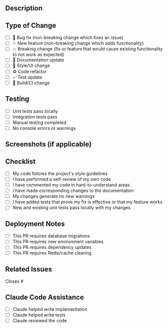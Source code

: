 ## Description
<!-- Brief description of what this PR does -->

## Type of Change
- [ ] 🐛 Bug fix (non-breaking change which fixes an issue)
- [ ] ✨ New feature (non-breaking change which adds functionality)
- [ ] 💥 Breaking change (fix or feature that would cause existing functionality to not work as expected)
- [ ] 📝 Documentation update
- [ ] 🎨 Style/UI change
- [ ] ♻️ Code refactor
- [ ] ✅ Test update
- [ ] 🤖 Build/CI change

## Testing
- [ ] Unit tests pass locally
- [ ] Integration tests pass
- [ ] Manual testing completed
- [ ] No console errors or warnings

## Screenshots (if applicable)
<!-- Add screenshots to help explain your changes -->

## Checklist
- [ ] My code follows the project's style guidelines
- [ ] I have performed a self-review of my own code
- [ ] I have commented my code in hard-to-understand areas
- [ ] I have made corresponding changes to the documentation
- [ ] My changes generate no new warnings
- [ ] I have added tests that prove my fix is effective or that my feature works
- [ ] New and existing unit tests pass locally with my changes

## Deployment Notes
- [ ] This PR requires database migrations
- [ ] This PR requires new environment variables
- [ ] This PR requires dependency updates
- [ ] This PR requires Redis/cache clearing

## Related Issues
<!-- Link any related issues here -->
Closes #

## Claude Code Assistance
- [ ] Claude helped write implementation
- [ ] Claude helped write tests
- [ ] Claude reviewed the code